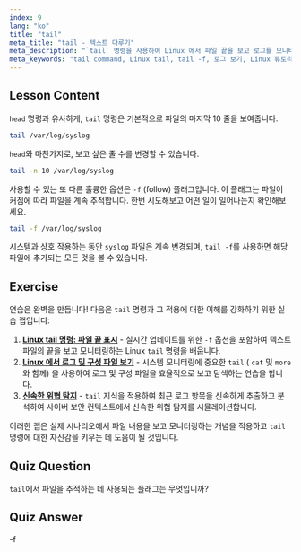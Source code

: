 ```yaml
---
index: 9
lang: "ko"
title: "tail"
meta_title: "tail - 텍스트 다루기"
meta_description: "`tail` 명령을 사용하여 Linux 에서 파일 끝을 보고 로그를 모니터링하는 방법을 배웁니다. 실시간 업데이트를 위한 `tail -f`를 알아보세요. Linux 여정을 시작하세요!"
meta_keywords: "tail command, Linux tail, tail -f, 로그 보기, Linux 튜토리얼, 초보자 Linux, Linux 가이드"
---
```


## Lesson Content

`head` 명령과 유사하게, `tail` 명령은 기본적으로 파일의 마지막 10 줄을 보여줍니다.

```bash
tail /var/log/syslog
```

`head`와 마찬가지로, 보고 싶은 줄 수를 변경할 수 있습니다.

```bash
tail -n 10 /var/log/syslog
```

사용할 수 있는 또 다른 훌륭한 옵션은 `-f` (follow) 플래그입니다. 이 플래그는 파일이 커짐에 따라 파일을 계속 추적합니다. 한번 시도해보고 어떤 일이 일어나는지 확인해보세요.

```bash
tail -f /var/log/syslog
```

시스템과 상호 작용하는 동안 `syslog` 파일은 계속 변경되며, `tail -f`를 사용하면 해당 파일에 추가되는 모든 것을 볼 수 있습니다.

## Exercise

연습은 완벽을 만듭니다! 다음은 `tail` 명령과 그 적용에 대한 이해를 강화하기 위한 실습 랩입니다:

1. **[Linux tail 명령: 파일 끝 표시](https://labex.io/ko/labs/linux-linux-tail-command-file-end-display-214303)** - 실시간 업데이트를 위한 `-f` 옵션을 포함하여 텍스트 파일의 끝을 보고 모니터링하는 Linux `tail` 명령을 배웁니다.
2. **[Linux 에서 로그 및 구성 파일 보기](https://labex.io/ko/labs/linux-viewing-log-and-configuration-files-in-linux-387914)** - 시스템 모니터링에 중요한 `tail` ( `cat` 및 `more`와 함께) 을 사용하여 로그 및 구성 파일을 효율적으로 보고 탐색하는 연습을 합니다.
3. **[신속한 위협 탐지](https://labex.io/ko/labs/linux-rapid-threat-detection-387930)** - `tail` 지식을 적용하여 최근 로그 항목을 신속하게 추출하고 분석하여 사이버 보안 컨텍스트에서 신속한 위협 탐지를 시뮬레이션합니다.

이러한 랩은 실제 시나리오에서 파일 내용을 보고 모니터링하는 개념을 적용하고 `tail` 명령에 대한 자신감을 키우는 데 도움이 될 것입니다.

## Quiz Question

`tail`에서 파일을 추적하는 데 사용되는 플래그는 무엇입니까?

## Quiz Answer

-f
